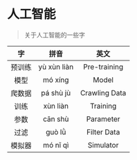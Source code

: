 # 人工智能

> 关于人工智能的一些字

|   字   |    拼音     |     英文      |
| :----: | :---------: | :-----------: |
| 预训练 | yù xùn liàn | Pre-training  |
|  模型  |   mó xíng   |     Model     |
| 爬数据 |  pá shù jù  | Crawling Data |
|  训练  |  xùn liàn   |   Training    |
|  参数  |   cān shù   |   Parameter   |
|  过滤  |   guò lǜ    |  Filter Data  |
| 模拟器 |  mó nǐ qì   |   Simulator   |

